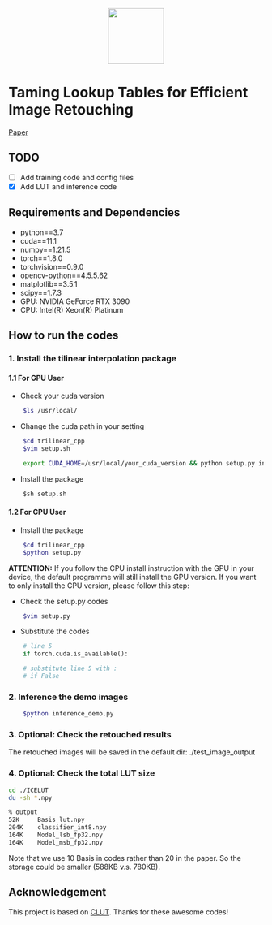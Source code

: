<p align="center">
  <img src="assets/ICELUT_logo.png" height=110>
</p>

# Taming Lookup Tables for Efficient Image Retouching

[Paper](https://arxiv.org/pdf/2403.19238.pdf)
## TODO
- [ ] Add training code and config files
- [x] Add LUT and inference code
## Requirements and Dependencies
+ python==3.7
+ cuda==11.1
+ numpy==1.21.5
+ torch==1.8.0
+ torchvision==0.9.0
+ opencv-python==4.5.5.62
+ matplotlib==3.5.1
+ scipy==1.7.3
+ GPU: NVIDIA GeForce RTX 3090
+ CPU: Intel(R) Xeon(R) Platinum 

## How to run the codes

### 1. Install the tilinear interpolation package

#### 1.1 For GPU User
+ Check your cuda version
```bash
    $ls /usr/local/
```
+ Change the cuda path in your setting
```bash
    $cd trilinear_cpp
    $vim setup.sh
```
```bash
    export CUDA_HOME=/usr/local/your_cuda_version && python setup.py install
```
+ Install the package
```python
    $sh setup.sh
```
#### 1.2 For CPU User

+ Install the package
```bash
    $cd trilinear_cpp
    $python setup.py
```
**ATTENTION:** If you follow the CPU install instruction with the GPU in your device, the default programme will still install the GPU version. If you want to only install the CPU version, please follow this step:
+ Check the setup.py codes
```bash
    $vim setup.py
```

+ Substitute the codes
```python
    # line 5
    if torch.cuda.is_available():

    # substitute line 5 with :
    # if False
```

### 2. Inference the demo images
```bash
    $python inference_demo.py
```

### 3. Optional: Check the retouched results
The retouched images will be saved in the default dir: ./test_image_output

### 4. Optional: Check the total LUT size
```bash
cd ./ICELUT
du -sh *.npy
```

```bash
% output
52K     Basis_lut.npy
204K    classifier_int8.npy
164K    Model_lsb_fp32.npy
164K    Model_msb_fp32.npy
```
Note that we use 10 Basis in codes rather than 20 in the paper. So the storage could be smaller (588KB v.s. 780KB).

## Acknowledgement
This project is based on [CLUT](https://github.com/Xian-Bei/CLUT). Thanks for these awesome codes!
